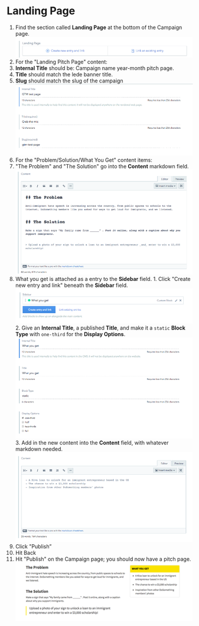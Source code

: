# Landing Page

1.  Find the section called **Landing Page** at the bottom of the Campaign page. ![Landing Page](../../.gitbook/assets/landing-page-field%20%281%29.png)
2.  For the "Landing Pitch Page" content:
3.  **Internal Title** should be: Campaign name year-month pitch page.
4.  **Title** should match the lede banner title.
5.  **Slug** should match the slug of the campaign ![Title/Slug](../../.gitbook/assets/landing-page-data%20%281%29.png)
6.  For the "Problem/Solution/What You Get" content items:
7.  "The Problem" and "The Solution" go into the **Content** markdown field. ![Problem/Solution](../../.gitbook/assets/landing-page-content-field.png)
8.  What you get is attached as a entry to the **Sidebar** field. 1. Click "Create new entry and link" beneath the **Sidebar** field. ![What you get](../../.gitbook/assets/what-you-get-sidebar-field.png) 2. Give an **Internal Title**, a published **Title**, and make it a `static` **Block Type** with `one-third` for the **Display Options**. ![What you get data](../../.gitbook/assets/what-you-get-data.png) 3. Add in the new content into the **Content** field, with whatever markdown needed. ![What you get content](../../.gitbook/assets/what-you-get-content.png)
9.  Click "Publish”
10. Hit Back
11. Hit "Publish" on the Campaign page; you should now have a pitch page. ![Rendered landing page output](../../.gitbook/assets/landing-page-rendered-output%20%281%29.png)
